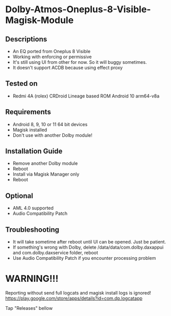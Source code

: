 # Dolby-Atmos-Oneplus-8-Visible-Magisk-Module

## Descriptions
- An EQ ported from Oneplus 8 Visible
- Working with enforcing or permissive
- It's still using UI from other for now. So it will buggy sometimes.
- It doesn't support ACDB because using effect proxy

## Tested on
- Redmi 4A (rolex) CRDroid Lineage based ROM Android 10 arm64-v8a

## Requirements
- Android 8, 9, 10 or 11 64 bit devices
- Magisk installed
- Don't use with another Dolby module!

## Installation Guide
- Remove another Dolby module
- Reboot
- Install via Magisk Manager only
- Reboot

## Optional
- AML 4.0 supported
- Audio Compatibility Patch

## Troubleshooting
- It will take sometime after reboot until UI can be opened. Just be patient.
- If something's wrong with Dolby, delete /data/data/com.dolby.daxappui and com.dolby.daxservice folder, reboot
- Use Audio Compatibility Patch if you encounter processing problem

# WARNING!!!
Reporting without send full logcats and magisk install logs is ignored!
https://play.google.com/store/apps/details?id=com.dp.logcatapp

Tap "Releases" bellow
